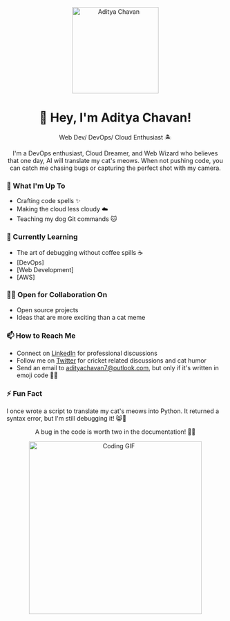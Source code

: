 <div align="center">
  <img src="https://your-image-url.com/your-image.png" alt="Aditya Chavan" width="200"/>
  <h1>👋 Hey, I'm Aditya Chavan!</h1>
  <p>Web Dev/ DevOps/ Cloud Enthusiast 🏝️</p>
  <p>I'm a DevOps enthusiast, Cloud Dreamer, and Web Wizard who believes that one day, AI will translate my cat's meows. When not pushing code, you can catch me chasing bugs or capturing the perfect shot with my camera.</p>
</div>

### 🔭 What I'm Up To
- Crafting code spells ✨
- Making the cloud less cloudy ☁️
- Teaching my dog Git commands 🐱

### 🌱 Currently Learning
- The art of debugging without coffee spills ☕
- [DevOps]
- [Web Development]
- [AWS]

### 👯‍♂️ Open for Collaboration On
- Open source projects
- Ideas that are more exciting than a cat meme

### 📫 How to Reach Me
- Connect on [LinkedIn](https://www.linkedin.com/in/adityachavan27) for professional discussions
- Follow me on [Twitter](https://twitter.com/moodyadii) for cricket related discussions and cat humor
- Send an email to adityachavan7@outlook.com, but only if it's written in emoji code 📧🤖

### ⚡ Fun Fact
I once wrote a script to translate my cat's meows into Python. It returned a syntax error, but I'm still debugging it! 😸🐾

<!---
moodyadi/moodyadi is a ✨ special ✨ repository because its `README.md` (this file) appears on your GitHub profile.
You can click the Preview link to take a look at your changes.
--->

<div align="center">
  <p>A bug in the code is worth two in the documentation! 🐛📖</p>
  <img src="https://your-animated-gif-url.com/your-animated-gif.gif" alt="Coding GIF" width="400"/>
</div>
